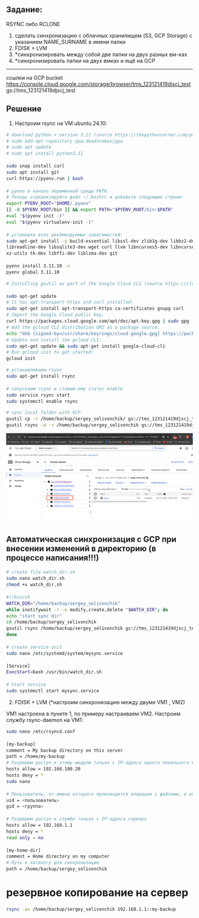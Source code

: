 ## Задание:
RSYNC либо RCLONE
1. сделать синхронизацию с облачных хранилищем (S3, GCP Storage) c указанием NAME_SURNAME в имени папки
2. FDISK + LVM
3. *синхронизировать между собой две папки на двух разных вм-ках
4. *синхронизировать папки на двух вмках и ещё на GCP
____________________________________________
ссылки на GCP bucket
https://console.cloud.google.com/storage/browser/tms_123121419djscj_test
gs://tms_123121419djscj_test
## Решение

1. Настроим rsync на VM ubuntu.24.10:
   
```bash
# download python < version 3.11 (source https://thepythoncorner.com/posts/2022-05-07-managing-python-versions-with-pyenv/)
# sudo add-apt-repository ppa:deadsnakes/ppa
# sudo apt update
# sudo apt install python3.11

sudo snap install curl
sudo apt install git
curl https://pyenv.run | bash

# pyenv в начало переменной среды PATH.
# Теперь отредактируйте файл ~/.bashrc и добавьте следующие строки:
export PYENV_ROOT="$HOME/.pyenv"
[[ -d $PYENV_ROOT/bin ]] && export PATH="$PYENV_ROOT/bin:$PATH"
eval "$(pyenv init -)"
eval "$(pyenv virtualenv-init -)"

# установки всех рекомендуемых зависимостей:
sudo apt-get install -y build-essential libssl-dev zlib1g-dev libbz2-dev \
libreadline-dev libsqlite3-dev wget curl llvm libncurses5-dev libncursesw5-dev \
xz-utils tk-dev libffi-dev liblzma-dev git

pyenv install 3.11.10 -v
pyenv global 3.11.10
```

```bash
# Installing gsutil as part of the Google Cloud CLI (source https://cloud.google.com/storage/docs/gsutil_install)

sudo apt-get update
# It has apt-transport-https and curl installed: 
sudo apt-get install apt-transport-https ca-certificates gnupg curl
# Import the Google Cloud public key. 
curl https://packages.cloud.google.com/apt/doc/apt-key.gpg | sudo gpg --dearmor -o /usr/share/keyrings/cloud.google.gpg
# Add the gcloud CLI distribution URI as a package source. 
echo "deb [signed-by=/usr/share/keyrings/cloud.google.gpg] https://packages.cloud.google.com/apt cloud-sdk main" | sudo tee -a /etc/apt/sources.list.d/google-cloud-sdk.list
# Update and install the gcloud CLI: 
sudo apt-get update && sudo apt-get install google-cloud-cli
# Run gcloud init to get started: 
gcloud init
```

```bash
# устанавливаем rsync 
sudo apt-get install rsync  

# запускаем rsync и ставим ему статус enable
sudo service rsync start
sudo systemctl enable rsync 
```

```bash
# sync local folder with GCP
gsutil cp -r /home/backup/sergey_selivonchik/ gs://tms_123121419djscj_test
gsutil rsync -d -r /home/backup/sergey_selivonchik gs://tms_123121419djscj_test
```
![alt text](template/image/image.png)

## Автоматическая синхронизация с GCP при внесении изменений в директорию (в процессе написания!!!)

```bash
# create file watch_dir.sh
sudo nano watch_dir.sh
chmod +x watch_dir.sh

#!/bin/sh
WATCH_DIR="/home/backup/sergey_selivonchik"
while inotifywait -r -e modify,create,delete "$WATCH_DIR"; do
echo "start sync dir"
cd /home/backup/sergey_selivonchik
gsutil rsync /home/backup/sergey_selivonchik gs://tms_123121419djscj_test
done

# create service unit
sudo nano /etc/systemd/system/mysync.service

[Service]
ExecStart=bash /usr/bin/watch_dir.sh

# start service
sudo systemctl start mysync.service
```


2. FDISK + LVM (*настроим синхронизацию между двумя VM1 , VM2)

VM1 настроена в пункте 1, по примеру настраиваем VM2.
Настроим службу rsync-daemon на VM1:
```bash
sudo nano /etc/rsyncd.conf

[my-backup]
comment = My backup directory on this server
path = /home/my-backup
# Разрешим доступ к этому модулю только с IP-адреса одного локального компьютера
hosts allow = 192.168.100.20
hosts deny = *
sudo nano

# Пользователь, от имени которого производятся операции с файлами, и его группа
uid = <пользователь>
gid = <группа>

# Разрешим доступ к службе только с IP-адреса сервера
hosts allow = 192.168.1.1
hosts deny = *
read only = no

[my-home-dir]
comment = Home directory on my computer
# Путь к каталогу для синхронизации
path = /home/backup/sergey_selivonchik
```
# резервное копирование на сервер
``` bash
rsync -av /home/backup/sergey_selivonchik 192.168.1.1::my-backup
```